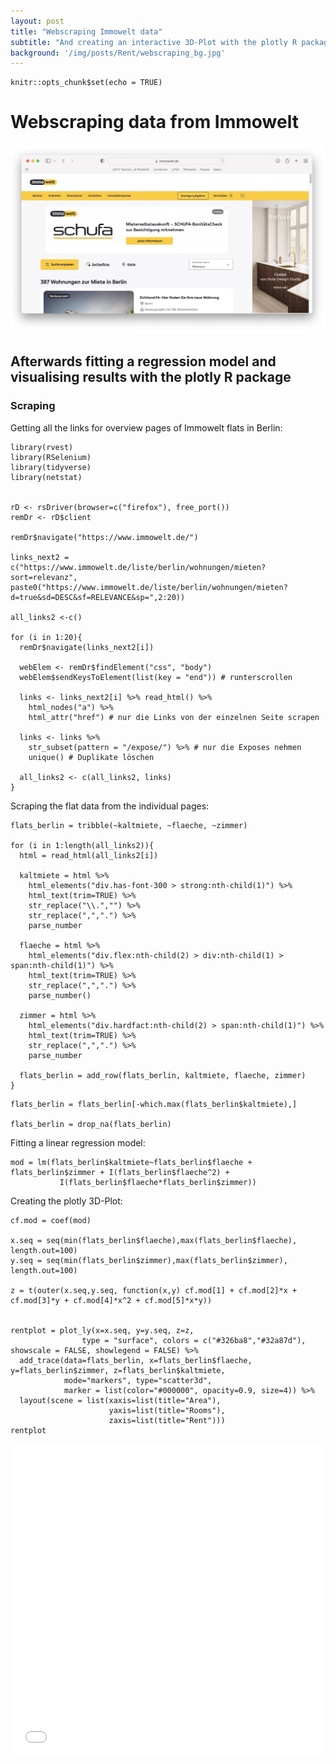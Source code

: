 ```yaml
---
layout: post
title: "Webscraping Immowelt data"
subtitle: "And creating an interactive 3D-Plot with the plotly R package"
background: '/img/posts/Rent/webscraping_bg.jpg'
---
```


```{r setup, include=FALSE}
knitr::opts_chunk$set(echo = TRUE)
```

# Webscraping data from Immowelt

![Immowelt page](/img/posts/Rent/immowelt-bg.jpg)

## Afterwards fitting a regression model and visualising results with the plotly R package

### Scraping

Getting all the links for overview pages of Immowelt flats in Berlin:

```{r}
library(rvest)
library(RSelenium)
library(tidyverse)
library(netstat)


rD <- rsDriver(browser=c("firefox"), free_port())
remDr <- rD$client

remDr$navigate("https://www.immowelt.de/")

links_next2 = c("https://www.immowelt.de/liste/berlin/wohnungen/mieten?sort=relevanz", paste0("https://www.immowelt.de/liste/berlin/wohnungen/mieten?d=true&sd=DESC&sf=RELEVANCE&sp=",2:20))

all_links2 <-c()

for (i in 1:20){
  remDr$navigate(links_next2[i])
  
  webElem <- remDr$findElement("css", "body")
  webElem$sendKeysToElement(list(key = "end")) # runterscrollen
  
  links <- links_next2[i] %>% read_html() %>%
    html_nodes("a") %>%
    html_attr("href") # nur die Links von der einzelnen Seite scrapen
  
  links <- links %>%
    str_subset(pattern = "/expose/") %>% # nur die Exposes nehmen
    unique() # Duplikate löschen
  
  all_links2 <- c(all_links2, links)
}

```

Scraping the flat data from the individual pages:

```{r}
flats_berlin = tribble(~kaltmiete, ~flaeche, ~zimmer)

for (i in 1:length(all_links2)){
  html = read_html(all_links2[i])
  
  kaltmiete = html %>% 
    html_elements("div.has-font-300 > strong:nth-child(1)") %>% 
    html_text(trim=TRUE) %>% 
    str_replace("\\.","") %>% 
    str_replace(",",".") %>% 
    parse_number
  
  flaeche = html %>% 
    html_elements("div.flex:nth-child(2) > div:nth-child(1) > span:nth-child(1)") %>% 
    html_text(trim=TRUE) %>%
    str_replace(",",".") %>% 
    parse_number()
  
  zimmer = html %>% 
    html_elements("div.hardfact:nth-child(2) > span:nth-child(1)") %>% 
    html_text(trim=TRUE) %>%
    str_replace(",",".") %>% 
    parse_number
  
  flats_berlin = add_row(flats_berlin, kaltmiete, flaeche, zimmer)
}
```

```{r}
flats_berlin = flats_berlin[-which.max(flats_berlin$kaltmiete),]

flats_berlin = drop_na(flats_berlin)
```

Fitting a linear regression model:
```{r}
mod = lm(flats_berlin$kaltmiete~flats_berlin$flaeche + flats_berlin$zimmer + I(flats_berlin$flaeche^2) +
           I(flats_berlin$flaeche*flats_berlin$zimmer))
```

Creating the plotly 3D-Plot:
```{r}
cf.mod = coef(mod)

x.seq = seq(min(flats_berlin$flaeche),max(flats_berlin$flaeche), length.out=100)
y.seq = seq(min(flats_berlin$zimmer),max(flats_berlin$zimmer), length.out=100)

z = t(outer(x.seq,y.seq, function(x,y) cf.mod[1] + cf.mod[2]*x + cf.mod[3]*y + cf.mod[4]*x^2 + cf.mod[5]*x*y))


rentplot = plot_ly(x=x.seq, y=y.seq, z=z,
                type = "surface", colors = c("#326ba8","#32a87d"), showscale = FALSE, showlegend = FALSE) %>% 
  add_trace(data=flats_berlin, x=flats_berlin$flaeche, y=flats_berlin$zimmer, z=flats_berlin$kaltmiete, 
            mode="markers", type="scatter3d",
            marker = list(color="#000000", opacity=0.9, size=4)) %>% 
  layout(scene = list(xaxis=list(title="Area"),
                      yaxis=list(title="Rooms"),
                      zaxis=list(title="Rent")))
rentplot
```
<iframe src="/img/posts/Rent/Rentplot1.html" height="500px" width="100%" frameBorder="0"></iframe>

